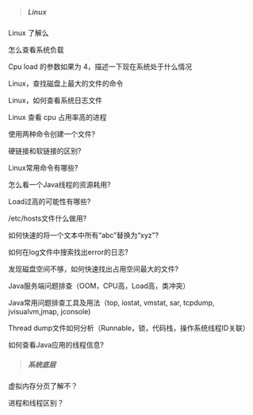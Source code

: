 > ##### Linux

Linux 了解么 

怎么查看系统负载 

Cpu load 的参数如果为 4，描述一下现在系统处于什么情况 

Linux，查找磁盘上最大的文件的命令 

Linux，如何查看系统日志文件 

Linux 查看 cpu 占用率高的进程 

使用两种命令创建一个文件?

硬链接和软链接的区别?

Linux常用命令有哪些?

怎么看一个Java线程的资源耗用?

Load过高的可能性有哪些?

/etc/hosts文件什么做用?

如何快速的将一个文本中所有“abc”替换为“xyz”?

如何在log文件中搜索找出error的日志?

发现磁盘空间不够，如何快速找出占用空间最大的文件?

Java服务端问题排查（OOM，CPU高，Load高，类冲突）

Java常用问题排查工具及用法（top, iostat, vmstat, sar, tcpdump, jvisualvm,jmap, jconsole)

Thread dump文件如何分析（Runnable，锁，代码栈，操作系统线程ID关联）

如何查看Java应用的线程信息?

> ##### 系统底层

虚拟内存分页了解不？ 

进程和线程区别？ 